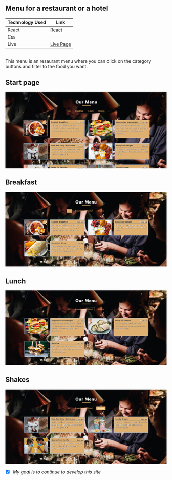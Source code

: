 ## Menu for a restaurant or a hotel

Technology Used  | Link
------------- | -------------
React  | [React](https://reactjs.org/)
Css  | 
Live | [Live Page](https://fredrikthunberg.github.io/restaurant-app/)

<br>
This menu is an resaurant menu where you can click on the category <br>
buttons and filter to the food you want.



## Start page
![picture alt](https://github.com/FredrikThunberg/restaurant-app/blob/main/Menu-pics/Menu1.png)

## Breakfast
![picture alt](https://github.com/FredrikThunberg/restaurant-app/blob/main/Menu-pics/menu2.png)

## Lunch
![picture alt](https://github.com/FredrikThunberg/restaurant-app/blob/main/Menu-pics/menu3.png)

## Shakes
![picture alt](https://github.com/FredrikThunberg/restaurant-app/blob/main/Menu-pics/menu4.png)


- [x] *My goal is to continue to develop this site* <br>
